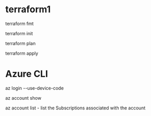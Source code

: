 # terraform1

terraform fmt

terraform init

terraform plan

terraform apply

# Azure CLI

az login --use-device-code

az account show

az account list - list the Subscriptions associated with the account
